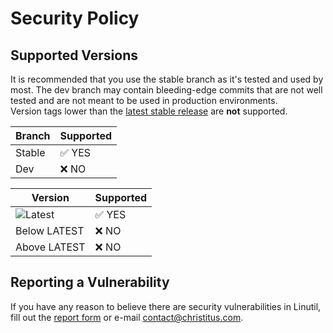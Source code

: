 # Security Policy

## Supported Versions

It is recommended that you use the stable branch as it's tested and used by most. The dev branch may contain bleeding-edge commits that are not well tested and are not meant to be used in production environments.<br>
Version tags lower than the [latest stable release](https://github.com/ChrisTitusTech/linutil/releases/latest) are **not** supported.

| Branch  | Supported              |
| ------- | ---------------------- |
| Stable  | :white_check_mark: YES |
| Dev     | :x:                 NO |

| Version                                                                                                                    | Supported              |
| -------------------------------------------------------------------------------------------------------------------------- | ---------------------- |
| ![Latest](https://img.shields.io/github/v/release/ChrisTitusTech/linutil?color=%230567ff&label=Latest&style=for-the-badge) | :white_check_mark: YES |
| Below LATEST                                                                                                               | :x:                 NO |
| Above LATEST                                                                                                               | :x:                 NO |

## Reporting a Vulnerability

If you have any reason to believe there are security vulnerabilities in Linutil, fill out the [report form](https://github.com/christitustech/linutil/security/advisories/new) or e-mail [contact@christitus.com](mailto:contact@christitus.com).
